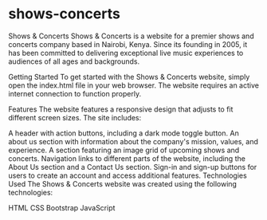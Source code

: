 # shows-concerts

Shows & Concerts
Shows & Concerts is a website for a premier shows and concerts company based in Nairobi, Kenya. Since its founding in 2005, it has been committed to delivering exceptional live music experiences to audiences of all ages and backgrounds.

Getting Started
To get started with the Shows & Concerts website, simply open the index.html file in your web browser. The website requires an active internet connection to function properly.

Features
The website features a responsive design that adjusts to fit different screen sizes. The site includes:

A header with action buttons, including a dark mode toggle button.
An about us section with information about the company's mission, values, and experience.
A section featuring an image grid of upcoming shows and concerts.
Navigation links to different parts of the website, including the About Us section and a Contact Us section.
Sign-in and sign-up buttons for users to create an account and access additional features.
Technologies Used
The Shows & Concerts website was created using the following technologies:

HTML
CSS
Bootstrap
JavaScript
